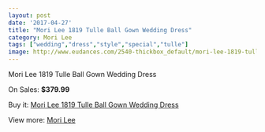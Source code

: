 ```yaml
---
layout: post
date: '2017-04-27'
title: "Mori Lee 1819 Tulle Ball Gown Wedding Dress"
category: Mori Lee
tags: ["wedding","dress","style","special","tulle"]
image: http://www.eudances.com/2540-thickbox_default/mori-lee-1819-tulle-ball-gown-wedding-dress.jpg
---
```

Mori Lee 1819 Tulle Ball Gown Wedding Dress

On Sales: **$379.99**
<a href="https://www.eudances.com/en/mori-lee/846-mori-lee-1819-tulle-ball-gown-wedding-dress.html"><amp-img layout="responsive" width="600" height="600" src="//www.eudances.com/2540-thickbox_default/mori-lee-1819-tulle-ball-gown-wedding-dress.jpg" alt="Mori Lee 1819 Tulle Ball Gown Wedding Dress 0" /></a>
<a href="https://www.eudances.com/en/mori-lee/846-mori-lee-1819-tulle-ball-gown-wedding-dress.html"><amp-img layout="responsive" width="600" height="600" src="//www.eudances.com/2542-thickbox_default/mori-lee-1819-tulle-ball-gown-wedding-dress.jpg" alt="Mori Lee 1819 Tulle Ball Gown Wedding Dress 1" /></a>
<a href="https://www.eudances.com/en/mori-lee/846-mori-lee-1819-tulle-ball-gown-wedding-dress.html"><amp-img layout="responsive" width="600" height="600" src="//www.eudances.com/2541-thickbox_default/mori-lee-1819-tulle-ball-gown-wedding-dress.jpg" alt="Mori Lee 1819 Tulle Ball Gown Wedding Dress 2" /></a>

Buy it: [Mori Lee 1819 Tulle Ball Gown Wedding Dress](https://www.eudances.com/en/mori-lee/846-mori-lee-1819-tulle-ball-gown-wedding-dress.html "Mori Lee 1819 Tulle Ball Gown Wedding Dress")

View more: [Mori Lee](https://www.eudances.com/en/9-mori-lee "Mori Lee")